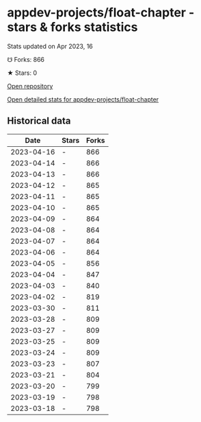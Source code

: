 # appdev-projects/float-chapter - stars & forks statistics

Stats updated on Apr 2023, 16

☋ Forks: 866

★ Stars: 0

[Open repository](https://github.com/appdev-projects/float-chapter)

[Open detailed stats for appdev-projects/float-chapter](https://reviewgithub.com/rep/appdev-projects/float-chapter)

## Historical data
| Date | Stars | Forks |
|------|-------|-------|
| 2023-04-16 | - | 866 | 
| 2023-04-14 | - | 866 | 
| 2023-04-13 | - | 866 | 
| 2023-04-12 | - | 865 | 
| 2023-04-11 | - | 865 | 
| 2023-04-10 | - | 865 | 
| 2023-04-09 | - | 864 | 
| 2023-04-08 | - | 864 | 
| 2023-04-07 | - | 864 | 
| 2023-04-06 | - | 864 | 
| 2023-04-05 | - | 856 | 
| 2023-04-04 | - | 847 | 
| 2023-04-03 | - | 840 | 
| 2023-04-02 | - | 819 | 
| 2023-03-30 | - | 811 | 
| 2023-03-28 | - | 809 | 
| 2023-03-27 | - | 809 | 
| 2023-03-25 | - | 809 | 
| 2023-03-24 | - | 809 | 
| 2023-03-23 | - | 807 | 
| 2023-03-21 | - | 804 | 
| 2023-03-20 | - | 799 | 
| 2023-03-19 | - | 798 | 
| 2023-03-18 | - | 798 | 

